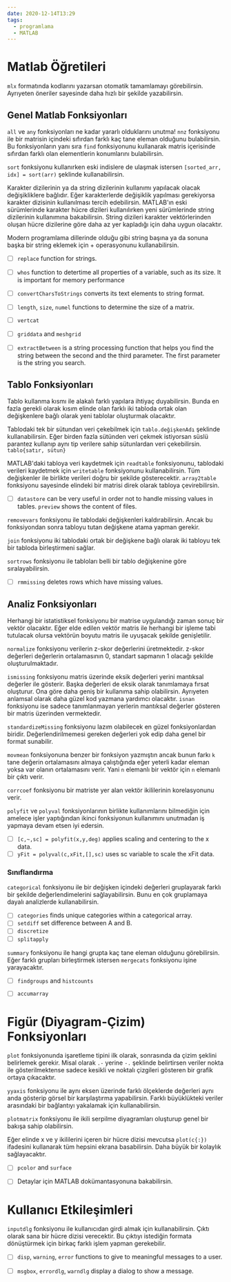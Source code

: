 ```yaml
---
date: 2020-12-14T13:29
tags:
  - programlama
  - MATLAB
---
```


# Matlab Öğretileri

`mlx` formatında kodlarını yazarsan otomatik tamamlamayı görebilirsin. Ayrıyeten öneriler sayesinde daha hızlı bir şekilde yazabilirsin.

## Genel Matlab Fonksiyonları

`all` ve `any` fonksiyonları ne kadar yararlı olduklarını unutma! `nnz` fonksiyonu ile bir matrisin içindeki sıfırdan farklı kaç tane eleman olduğunu bulabilirsin. Bu fonksiyonların yanı sıra `find` fonksiyonunu kullanarak matris içerisinde sıfırdan farklı olan elementlerin konumlarını bulabilirsin.

`sort` fonksiyonu kullanırken eski indislere de ulaşmak istersen `[sorted_arr, idx] = sort(arr)` şeklinde kullanabilirsin.

Karakter dizilerinin ya da string dizilerinin kullanımı yapılacak olacak değişikliklere bağlıdır. Eğer karakterlerde değişiklik yapılması gerekiyorsa karakter dizisinin kullanılması tercih edebilirsin. MATLAB'ın eski sürümlerinde karakter hücre dizileri kullanılırken yeni sürümlerinde string dizilerinin kullanımına bakabilirsin. String dizileri karakter vektörlerinden oluşan hücre dizilerine göre daha az yer kapladığı için daha uygun olacaktır.

Modern programlama dillerinde olduğu gibi string başına ya da sonuna başka bir string eklemek için + operasyonunu kullanabilirsin. 

* [ ] `replace` function for strings.
* [ ] `whos` function to detertime all properties of a variable, such as its size. It is important for memory performance
* [ ] `convertCharsToStrings` converts its text elements to string format.


* [ ] `length`, `size`, `numel` functions to determine the size of a matrix.
* [ ] `vertcat`

* [ ] `griddata` and `meshgrid`
* [ ] `extractBetween` is a string processing function that helps you find the string between the second and the third parameter. The first parameter is the string you search.



## Tablo Fonksiyonları

Tablo kullanma kısmı ile alakalı farklı yapılara ihtiyaç duyabilirsin. Bunda en fazla gerekli olarak kısım elinde olan farklı iki tabloda ortak olan değişkenlere bağlı olarak yeni tablolar oluşturmak olacaktır. 

Tablodaki tek bir sütundan veri çekebilmek için `tablo.değişkenAdı` şeklinde kullanabilirsin. Eğer birden fazla sütünden veri çekmek istiyorsan süslü parantez kullanıp aynı tip verilere sahip sütunlardan veri çekebilirsin. `tablo{satır, sütun}`

MATLAB'daki tabloya veri kaydetmek için `readtable` fonksiyonunu, tablodaki verileri kaydetmek için `writetable` fonksiyonunu kullanabilirsin. Tüm değişkenler ile birlikte verileri doğru bir şekilde gösterecektir. `array2table` fonksiyonu sayesinde elindeki bir matrisi direk olarak tabloya çevirebilirsin. 

* [ ] `datastore` can be very useful in order not to handle missing values in tables. `preview` shows the content of files.

`removevars` fonksiyonu ile tablodaki değişkenleri kaldırabilirsin. Ancak bu fonksiyondan sonra tabloyu tutan değişkene atama yapman gerekir.

`join` fonksiyonu iki tablodaki ortak bir değişkene bağlı olarak iki tabloyu tek bir tabloda birleştirmeni sağlar. 

`sortrows` fonksiyonu ile tabloları belli bir tablo değişkenine göre sıralayabilirsin.

* [ ] `rmmissing` deletes rows which have missing values.

## Analiz Fonksiyonları


Herhangi bir istatistiksel fonksiyonu bir matrise uygulandığı zaman sonuç bir vektör olacaktır. Eğer elde edilen vektör matris ile herhangi bir işleme tabi tutulacak olursa vektörün boyutu matris ile uyuşacak şekilde genişletilir.

`normalize` fonksiyonu verilerin z-skor değerlerini üretmektedir. z-skor değerleri değerlerin ortalamasının 0, standart sapmanın 1 olacağı şekilde oluşturulmaktadır.

`ismissing` fonksiyonu matris üzerinde eksik değerleri yerini mantıksal değerler ile gösterir. Başka değerleri de eksik olarak tanımlamaya fırsat oluşturur. Ona göre daha geniş bir kullanıma sahip olabilirsin. Ayrıyeten anlamsal olarak daha güzel kod yazmana yardımcı olacaktır. `isnan` fonksiyonu ise sadece tanımlanmayan yerlerin mantıksal değerler gösteren bir matris üzerinden 
vermektedir.

`standardizeMissing` fonksiyonu lazım olabilecek en güzel fonksiyonlardan biridir. Değerlendirilmemesi gereken değerleri yok edip daha genel bir format sunabilir.

`movmean` fonksiyonuna benzer bir fonksiyon yazmıştın ancak bunun farkı `k` tane değerin ortalamasını almaya çalıştığında eğer yeterli kadar eleman yoksa var olanın ortalamasını verir. Yani `n` elemanlı bir vektör için `n` elemanlı bir çıktı verir.

`corrcoef` fonksiyonu bir matriste yer alan vektör ikililerinin korelasyonunu verir. 

`polyfit` ve `polyval` fonksiyonlarının birlikte kullanımlarını bilmediğin için amelece işler yaptığından ikinci fonksiyonun kullanımını unutmadan iş yapmaya devam etsen iyi edersin. 

* [ ] `[c,~,sc] = polyfit(x,y,deg)` applies scaling and centering to the x data.
* [ ] `yFit = polyval(c,xFit,[],sc)` uses sc variable to scale the xFit data.

### Sınıflandırma

`categorical` fonksiyonu ile bir değişken içindeki değerleri gruplayarak farklı bir şekilde değerlendimelerini sağlayabilirsin. Bunu en çok gruplamaya dayalı analizlerde kullanabilirsin. 

* [ ] `categories` finds unique categories within a categorical array.
* [ ] `setdiff` set difference between A and B.
* [ ] `discretize`
* [ ] `splitapply`

`summary` fonksiyonu ile hangi grupta kaç tane eleman olduğunu görebilirsin. Eğer farklı grupları birleştirmek istersen `mergecats` fonksiyonu işine yarayacaktır.

* [ ] `findgroups` and `histcounts`
* [ ] `accumarray` 



# Figür (Diyagram-Çizim) Fonksiyonları

`plot` fonksiyonunda işaretleme tipini ilk olarak, sonrasında da çizim şeklini belirlemek gerekir. Misal olarak `.-` yerine `-.` şeklinde belirtirsen veriler nokta ile gösterilmektense sadece kesikli ve noktalı çizgileri gösteren bir grafik ortaya çıkacaktır.

`yyaxis` fonksiyonu ile aynı eksen üzerinde farklı ölçeklerde değerleri aynı anda gösterip görsel bir karşılaştırma yapabilirsin. Farklı büyüklükteki veriler arasındaki bir bağlantıyı yakalamak için kullanabilirsin.

`plotmatrix` fonksiyonu ile ikili serpilme diyagramları oluşturup genel bir bakışa sahip olabilirsin. 

Eğer elinde x ve y ikililerini içeren bir hücre dizisi mevcutsa `plot(c{:})` ifadesini kullanarak tüm hepsini ekrana basabilirsin. Daha büyük bir kolaylık sağlayacaktır.

* [ ] `pcolor` and `surface`


* [ ] Detaylar için MATLAB dokümantasyonuna bakabilirsin.


# Kullanıcı Etkileşimleri

`inputdlg` fonksiyonu ile kullanıcıdan girdi almak için kullanabilirsin. Çıktı olarak sana bir hücre dizisi verecektir. Bu çıktıyı istediğin formata dönüştürmek için birkaç farklı işlem yapman gerekebilir.

* [ ] `disp`, `warning`, `error` functions to give to meaningful messages to a user.

* [ ] `msgbox`, `errordlg`, `warndlg` display a dialog to show a message.



